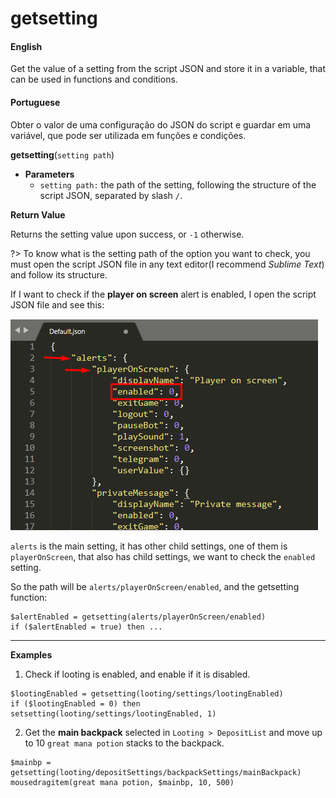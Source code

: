 
# getsetting

<!-- tabs:start -->

#### **English**

Get the value of a setting from the script JSON and store it in a variable, that can be used in functions and conditions.

#### **Portuguese**

Obter o valor de uma configuração do JSON do script e guardar em uma variável, que pode ser utilizada em funções e condições.

<!-- tabs:end -->


**getsetting**(`setting path`)

- **Parameters**
  - `setting path:` the path of the setting, following the structure of the script JSON, separated by slash `/`.


**Return Value**

Returns the setting value upon success, or `-1` otherwise.

?> To know what is the setting path of the option you want to check, you must open the script JSON file in any text editor(I recommend *Sublime Text*) and follow its structure.


If I want to check if the **player on screen** alert is enabled, I open the script JSON file and see this:

![](../../_media/cavebot/functions/getsetting_example.png)

`alerts` is the main setting, it has other child settings, one of them is `playerOnScreen`, that also has child settings, we want to check the `enabled` setting.

So the path will be `alerts/playerOnScreen/enabled`, and the getsetting function:
```action
$alertEnabled = getsetting(alerts/playerOnScreen/enabled)
if ($alertEnabled = true) then ...
```

---

**Examples**

1. Check if looting is enabled, and enable if it is disabled.

```action
$lootingEnabled = getsetting(looting/settings/lootingEnabled)
if ($lootingEnabled = 0) then setsetting(looting/settings/lootingEnabled, 1)
```


2. Get the **main backpack** selected in `Looting > DepositList` and move up to 10 `great mana potion` stacks to the backpack.

```action
$mainbp = getsetting(looting/depositSettings/backpackSettings/mainBackpack)
mousedragitem(great mana potion, $mainbp, 10, 500)
```
